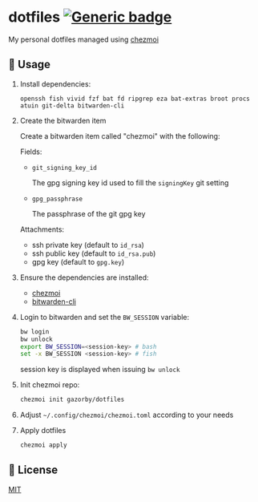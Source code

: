 # dotfiles [![Generic badge](https://img.shields.io/badge/Version-v3.0.0-<COLOR>.svg)](https://shields.io/)

My personal dotfiles managed using [chezmoi](https://github.com/twpayne/chezmoi)

## 🚀 Usage

1. Install dependencies:

   ```console
   openssh fish vivid fzf bat fd ripgrep eza bat-extras broot procs atuin git-delta bitwarden-cli
   ```

2. Create the bitwarden item

   Create a bitwarden item called "chezmoi" with the following:

   Fields:

   - `git_signing_key_id`

     The gpg signing key id used to fill the `signingKey` git setting

   - `gpg_passphrase`

     The passphrase of the git gpg key

   Attachments:

   - ssh private key (default to `id_rsa`)
   - ssh public key (default to `id_rsa.pub`)
   - gpg key (default to `gpg.key`)

3. Ensure the dependencies are installed:

   - [chezmoi](https://github.com/twpayne/chezmoi/blob/master/docs/INSTALL.md)
   - [bitwarden-cli](https://github.com/bitwarden/clients)

4. Login to bitwarden and set the `BW_SESSION` variable:

   ```bash
   bw login
   bw unlock
   export BW_SESSION=<session-key> # bash
   set -x BW_SESSION <session-key> # fish
   ```

   session key is displayed when issuing `bw unlock`

5. Init chezmoi repo:

   ```bash
   chezmoi init gazorby/dotfiles
   ```

6. Adjust `~/.config/chezmoi/chezmoi.toml` according to your needs

7. Apply dotfiles

   ```bash
   chezmoi apply
   ```

## 📝 License

[MIT](https://github.com/Gazorby/dotfiles/blob/master/LICENSE)
